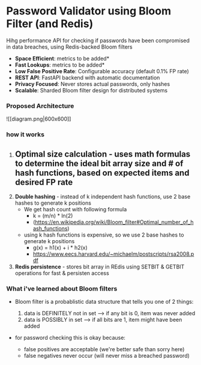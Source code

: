 # Password Validator using Bloom Filter (and Redis)

Hihg performance API for checking if passwords have been compromised in data breaches, using Redis-backed Bloom filters

- **Space Efficient**: metrics to be added*
- **Fast Lookups**: metrics to be added*
- **Low False Positive Rate**: Configurable accuracy (default 0.1% FP rate)
- **REST API**: FastAPI backend with automatic documentation
- **Privacy Focused**: Never stores actual passwords, only hashes
- **Scalable**: Sharded Bloom filter design for distributed systems

### Proposed Architecture

![[diagram.png|600x600]]


### how it works

1. **Optimal size calculation** - uses math formulas to determine the ideal bit array size and # of hash functions, based on expected items and desired FP rate
	- 
2. **Double hashing** - instead of k independent hash functions, use 2 base hashes to generate k positions
	- We get hash count with following formula
		- k = (m/n) * ln(2)
		- (https://en.wikipedia.org/wiki/Bloom_filter#Optimal_number_of_hash_functions)
	- using k hash functions is expensive, so we use 2 base hashes to generate k positions
		- g(x) = h1(x) + i * h2(x) 
		- https://www.eecs.harvard.edu/~michaelm/postscripts/rsa2008.pdf
3. **Redis persistence** - stores bit array in REdis using SETBIT & GETBIT operations for fast & persisten access

### What i've learned about Bloom filters
- Bloom filter is a probablistic data structure that tells you one of 2 things:
	1) data is DEFINITELY not in set --> if any bit is 0, item was never added
	2) data is POSSIBLY in set --> if all bits are 1, item might have been added

- for password checking this is okay because:
	- false positives are acceptable  (we're better safe than sorry here)
	- false negatives never occur (will never miss a breached password)
